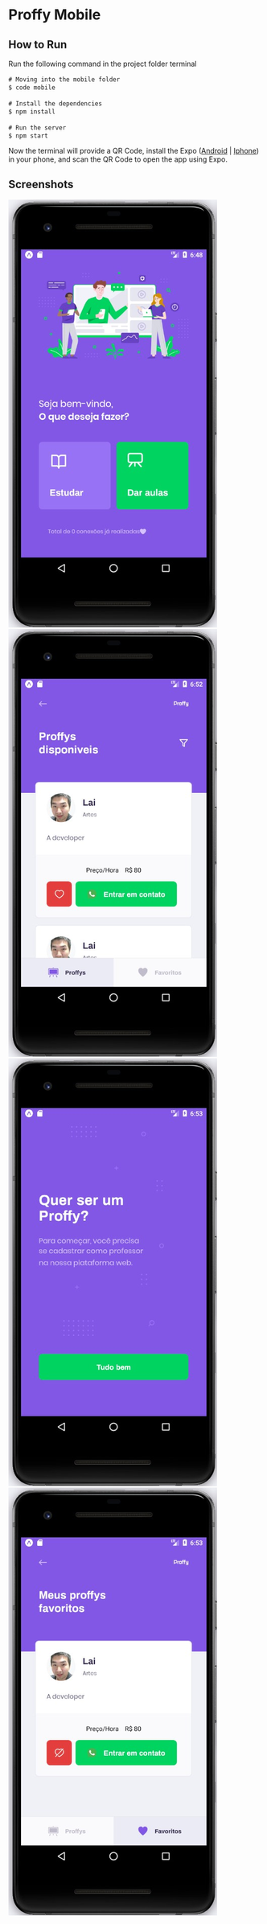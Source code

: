 # Proffy Mobile

## How to Run

Run the following command in the project folder terminal
```
# Moving into the mobile folder
$ code mobile

# Install the dependencies
$ npm install

# Run the server
$ npm start
```

Now the terminal will provide a QR Code, install the Expo ([Android](https://play.google.com/store/apps/details?id=host.exp.exponent&hl=pt_BR) | [Iphone](https://apps.apple.com/br/app/expo-client/id982107779)) in your phone, and scan the QR Code to open the app using Expo.

## Screenshots

![Landing Page](../images/mobile-landing.jpg)
![Teacher List](../images/mobile-teacher-list.jpg)
![Teacher Register](../images/mobile-teacher-register.jpg)
![Favorites](../images/mobile-teacher-favorites.jpg)